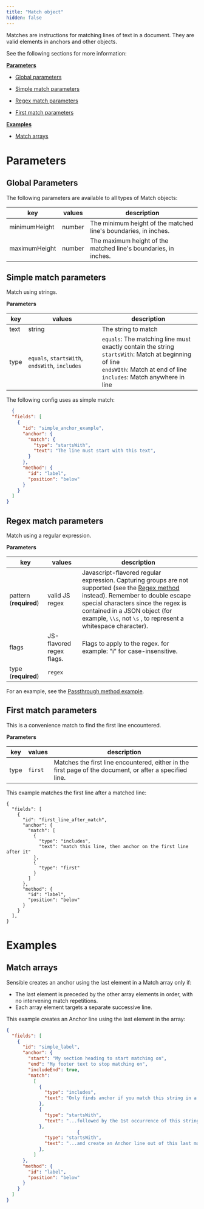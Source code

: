 ```yaml
---
title: "Match object"
hidden: false
---
```



Matches are instructions for matching lines of text in a document. They are valid elements in anchors and other objects. 

See the following sections for more information:

[**Parameters**](doc:match#parameters)

- [Global parameters](doc:anchor#global-parameters)

- [Simple match parameters](doc:anchor#simple-match-parameters)
- [Regex match parameters](doc:anchor#regex-match-parameters)
- [First match parameters](doc:anchor#first-match-parameters)

[**Examples**](doc:match#section-examples)

- [Match arrays](doc:match#section-match-arrays) 

Parameters
===

Global Parameters
----

The following parameters are available to all types of Match objects:


| key           | values | description                                                  |
| ------------- | ------ | ------------------------------------------------------------ |
| minimumHeight | number | The minimum height of the matched line's boundaries, in inches. |
| maximumHeight | number | The maximum height of the matched line's boundaries, in inches. |



Simple match parameters
-------

Match using strings.

**Parameters**

| key  | values                                         | description                                                  |
| ---- | ---------------------------------------------- | ------------------------------------------------------------ |
| text | string                                         | The string to match                                          |
| type | `equals`, `startsWith`, `endsWith`, `includes` | `equals`: The matching line must exactly contain the string<br/>`startsWith`: Match at beginning of line<br/>`endsWIth`: Match at end of line<br/>`includes`: Match anywhere in line |

The following config uses as simple match:

```json
  {
  "fields": [
    {
      "id": "simple_anchor_example",
      "anchor": {
        "match": {
          "type": "startsWith",
          "text": "The line must start with this text",
        }
      },
      "method": {
        "id": "label",
        "position": "below"
      }
    }
  ]
} 

```


Regex match parameters
-----

Match using a regular expression.

**Parameters**

| key                    | values                   | description                                                  |
| ---------------------- | ------------------------ | ------------------------------------------------------------ |
| pattern (**required**) | valid  JS regex          | Javascript-flavored regular expression. Capturing groups are not supported (see the [Regex method](doc:regex) instead).  Remember to double escape special characters since the regex is contained in a JSON object (for example, `\\s`, not `\s` , to represent a whitespace character). |
| flags                  | JS-flavored regex flags. | Flags to apply to the regex. for example: "i" for case-insensitive. |
| type (**required**)    | `regex`                  |                                                              |

For an example, see the [Passthrough method example](doc:passthrough).

First match parameters
------

This is a convenience match to find the first line encountered. 

**Parameters**

| key  | values  | description                                                  |
| ---- | ------- | ------------------------------------------------------------ |
| type | `first` | Matches the first line encountered, either in the first page of the document, or after a specified line. |

This example matches the first line after a matched line:


```
{
  "fields": [
    {
      "id": "first_line_after_match",
      "anchor": {
        "match": [
          {
            "type": "includes",
            "text": "match this line, then anchor on the first line after it"
          },
          {
            "type": "first"
          }
        ]
      },
      "method": {
        "id": "label",
        "position": "below"
      }
    }
  ],
}
```


Examples
====

Match arrays
----

Sensible creates an anchor using the last element in a Match array only if:

- The last element is preceded by the other array elements in order, with no intervening match repetitions.
- Each array element targets a separate successive line.



This example creates an Anchor line using the last element in the array:

```json
{
  "fields": [
    {
      "id": "simple_label",
      "anchor": {
        "start": "My section heading to start matching on",
        "end": "My footer text to stop matching on",
        "includeEnd": true,
        "match": 
          [
            {
              "type": "includes",
              "text": "Only finds anchor if you match this string in a line...",
            },
            {
              "type": "startsWith",
              "text": "...followed by the 1st occurrence of this string in another line",
            },
                          {
              "type": "startsWith",
              "text": "...and create an Anchor line out of this last match",
            },
          ]      
      },
      "method": {
        "id": "label",
        "position": "below"
      }
    }
  ]
}
```



